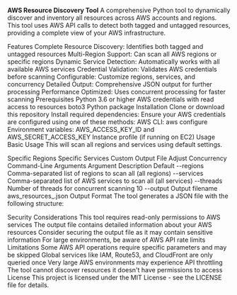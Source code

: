 **AWS Resource Discovery Tool**
A comprehensive Python tool to dynamically discover and inventory all resources across AWS accounts and regions. This tool uses AWS API calls to detect both tagged and untagged resources, providing a complete view of your AWS infrastructure.

Features
Complete Resource Discovery: Identifies both tagged and untagged resources
Multi-Region Support: Can scan all AWS regions or specific regions
Dynamic Service Detection: Automatically works with all available AWS services
Credential Validation: Validates AWS credentials before scanning
Configurable: Customize regions, services, and concurrency
Detailed Output: Comprehensive JSON output for further processing
Performance Optimized: Uses concurrent processing for faster scanning
Prerequisites
Python 3.6 or higher
AWS credentials with read access to resources
boto3 Python package
Installation
Clone or download this repository
Install required dependencies:
Ensure your AWS credentials are configured using one of these methods:
AWS CLI: aws configure
Environment variables: AWS_ACCESS_KEY_ID and AWS_SECRET_ACCESS_KEY
Instance profile (if running on EC2)
Usage
Basic Usage
This will scan all regions and services using default settings.

Specific Regions
Specific Services
Custom Output File
Adjust Concurrency
Command-Line Arguments
Argument	Description	Default
--regions	Comma-separated list of regions to scan	all (all regions)
--services	Comma-separated list of AWS services to scan	all (all services)
--threads	Number of threads for concurrent scanning	10
--output	Output filename	aws_resources_<timestamp>.json
Output Format
The tool generates a JSON file with the following structure:

Security Considerations
This tool requires read-only permissions to AWS services
The output file contains detailed information about your AWS resources
Consider securing the output file as it may contain sensitive information
For large environments, be aware of AWS API rate limits
Limitations
Some AWS API operations require specific parameters and may be skipped
Global services like IAM, Route53, and CloudFront are only queried once
Very large AWS environments may experience API throttling
The tool cannot discover resources it doesn't have permissions to access
License
This project is licensed under the MIT License - see the LICENSE file for details.
